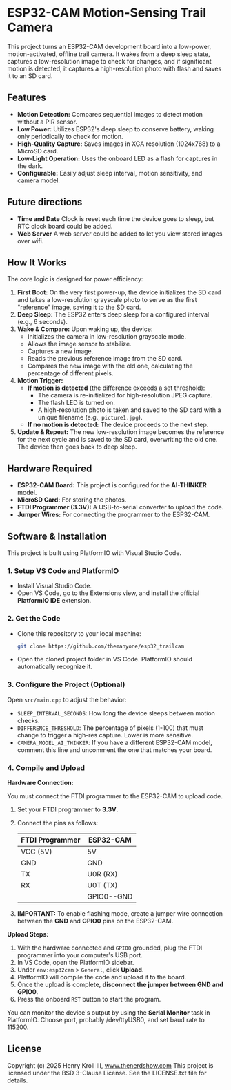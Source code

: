 # ESP32-CAM Motion-Sensing Trail Camera

This project turns an ESP32-CAM development board into a low-power, motion-activated, offline trail camera. It wakes from a deep sleep state, captures a low-resolution image to check for changes, and if significant motion is detected, it captures a high-resolution photo with flash and saves it to an SD card.

## Features

- **Motion Detection:** Compares sequential images to detect motion without a PIR sensor.
- **Low Power:** Utilizes ESP32's deep sleep to conserve battery, waking only periodically to check for motion.
- **High-Quality Capture:** Saves images in XGA resolution (1024x768) to a MicroSD card.
- **Low-Light Operation:** Uses the onboard LED as a flash for captures in the dark.
- **Configurable:** Easily adjust sleep interval, motion sensitivity, and camera model.

## Future directions

- **Time and Date** Clock is reset each time the device goes to sleep, but RTC clock board could be added.
- **Web Server** A web server could be added to let you view stored images over wifi.

## How It Works

The core logic is designed for power efficiency:

1.  **First Boot:** On the very first power-up, the device initializes the SD card and takes a low-resolution grayscale photo to serve as the first "reference" image, saving it to the SD card.
2.  **Deep Sleep:** The ESP32 enters deep sleep for a configured interval (e.g., 6 seconds).
3.  **Wake & Compare:** Upon waking up, the device:
    - Initializes the camera in low-resolution grayscale mode.
    - Allows the image sensor to stabilize.
    - Captures a new image.
    - Reads the previous reference image from the SD card.
    - Compares the new image with the old one, calculating the percentage of different pixels.
4.  **Motion Trigger:**
    - **If motion is detected** (the difference exceeds a set threshold):
        - The camera is re-initialized for high-resolution JPEG capture.
        - The flash LED is turned on.
        - A high-resolution photo is taken and saved to the SD card with a unique filename (e.g., `picture1.jpg`).
    - **If no motion is detected:** The device proceeds to the next step.
5.  **Update & Repeat:** The new low-resolution image becomes the reference for the next cycle and is saved to the SD card, overwriting the old one. The device then goes back to deep sleep.

## Hardware Required

- **ESP32-CAM Board:** This project is configured for the **AI-THINKER** model.
- **MicroSD Card:** For storing the photos.
- **FTDI Programmer (3.3V):** A USB-to-serial converter to upload the code.
- **Jumper Wires:** For connecting the programmer to the ESP32-CAM.

## Software & Installation

This project is built using PlatformIO with Visual Studio Code.

### 1. Setup VS Code and PlatformIO

- Install Visual Studio Code.
- Open VS Code, go to the Extensions view, and install the official **PlatformIO IDE** extension.

### 2. Get the Code

- Clone this repository to your local machine:
  ```bash
  git clone https://github.com/themanyone/esp32_trailcam
  ```
- Open the cloned project folder in VS Code. PlatformIO should automatically recognize it.

### 3. Configure the Project (Optional)

Open `src/main.cpp` to adjust the behavior:

- `SLEEP_INTERVAL_SECONDS`: How long the device sleeps between motion checks.
- `DIFFERENCE_THRESHOLD`: The percentage of pixels (1-100) that must change to trigger a high-res capture. Lower is more sensitive.
- `CAMERA_MODEL_AI_THINKER`: If you have a different ESP32-CAM model, comment this line and uncomment the one that matches your board.

### 4. Compile and Upload

**Hardware Connection:**

You must connect the FTDI programmer to the ESP32-CAM to upload code.

1.  Set your FTDI programmer to **3.3V**.
2.  Connect the pins as follows:

    | FTDI Programmer | ESP32-CAM      |
    | --------------- | -------------- |
    | VCC (5V)        | 5V             |
    | GND             | GND            |
    | TX              | U0R (RX)       |
    | RX              | U0T (TX)       |
    |                 | GPIO0--GND     |


3.  **IMPORTANT:** To enable flashing mode, create a jumper wire connection between the **GND** and **GPIO0** pins on the ESP32-CAM.

**Upload Steps:**

1.  With the hardware connected and `GPIO0` grounded, plug the FTDI programmer into your computer's USB port.
2.  In VS Code, open the PlatformIO sidebar.
3.  Under `env:esp32cam` > `General`, click **Upload**.
4.  PlatformIO will compile the code and upload it to the board.
5.  Once the upload is complete, **disconnect the jumper between GND and GPIO0**.
6.  Press the onboard `RST` button to start the program.

You can monitor the device's output by using the **Serial Monitor** task in PlatformIO.
Choose port, probably /dev/ttyUSB0, and set baud rate to 115200.

## License

Copyright (c) 2025 Henry Kroll III, www.thenerdshow.com
This project is licensed under the BSD 3-Clause License. See the LICENSE.txt file for details.
